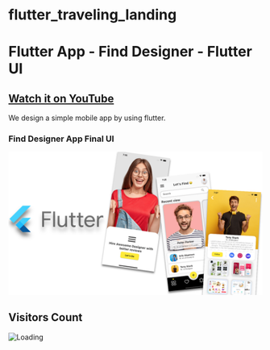 # flutter_traveling_landing
# Flutter App - Find Designer - Flutter UI

## [Watch it on YouTube]()

We design a simple mobile app by using flutter.

### Find Designer App Final UI

![App UI](https://github.com/ravi84184/flutter_find_designer/blob/main/Untitled%20Design.png)


## Visitors Count

<img align="left" src = "https://profile-counter.glitch.me/flutter_find_designer/count.svg" alt ="Loading">
